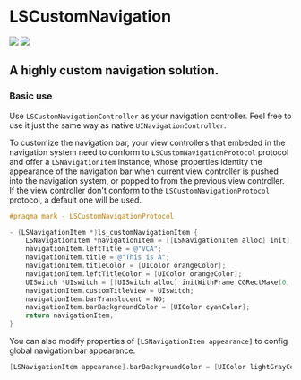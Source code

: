 # LSCustomNavigation

![](https://img.shields.io/cocoapods/v/LSCustomNavigation.svg?style=flat)
![](https://img.shields.io/cocoapods/p/LSCustomNavigation.svg?style=flat)

## A highly custom navigation solution.

### Basic use

Use `LSCustomNavigationController` as your navigation controller. Feel free to use it just the same way as native `UINavigationController`.

To customize the navigation bar, your view controllers that embeded in the navigation system need to conform to `LSCustomNavigationProtocol` protocol and offer a `LSNavigationItem` instance, whose properties identity the appearance of the navigation bar when current view controller is pushed into the navigation system, or popped to from the previous view controller. If the view controller don't conform to the `LSCustomNavigationProtocol` protocol, a default one will be used. 

```Objective-C
#pragma mark - LSCustomNavigationProtocol

- (LSNavigationItem *)ls_customNavigationItem {
    LSNavigationItem *navigationItem = [[LSNavigationItem alloc] init];
    navigationItem.leftTitle = @"VCA";
    navigationItem.title = @"This is A";
    navigationItem.titleColor = [UIColor orangeColor];
    navigationItem.leftTitleColor = [UIColor orangeColor];
    UISwitch *UIswitch = [[UISwitch alloc] initWithFrame:CGRectMake(0, 0, 80, 40)];
    navigationItem.customTitleView = UIswitch;
    navigationItem.barTranslucent = NO;
    navigationItem.barBackgroundColor = [UIColor cyanColor];
    return navigationItem;
}
```

You can also modify properties of `[LSNavigationItem appearance]` to config global navigation bar appearance:

```Objective-C
[LSNavigationItem appearance].barBackgroundColor = [UIColor lightGrayColor];
```
